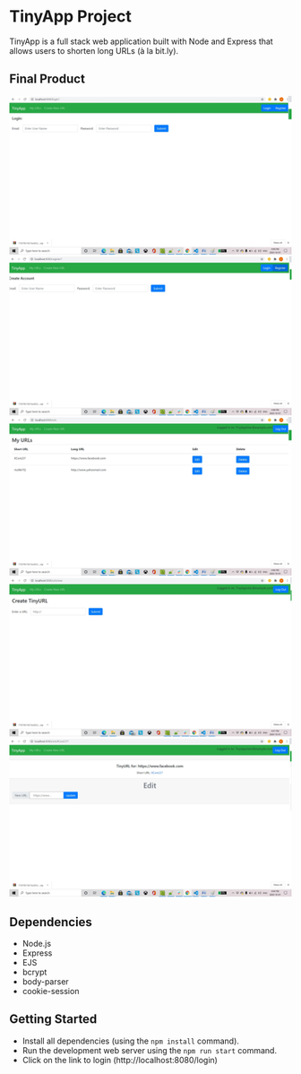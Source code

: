 # TinyApp Project

TinyApp is a full stack web application built with Node and Express that allows users to shorten long URLs (à la bit.ly).

## Final Product

!["Login Page](https://github.com/sshruti14/tinyapp/blob/master/docs/login-page.jpg)
!["New User Registration"](https://github.com/sshruti14/tinyapp/blob/master/docs/registration-page.jpg)
!["Display all the related Short URL's"](https://github.com/sshruti14/tinyapp/blob/master/docs/urls-page.jpg)
!["Create New url"](https://github.com/sshruti14/tinyapp/blob/master/docs/create-url-page.jpg)
!["Edit URL"](https://github.com/sshruti14/tinyapp/blob/master/docs/edit-url-page.jpg)

## Dependencies

- Node.js
- Express
- EJS
- bcrypt
- body-parser
- cookie-session

## Getting Started

- Install all dependencies (using the `npm install` command).
- Run the development web server using the `npm run start` command.
- Click on the link to login (http://localhost:8080/login)
